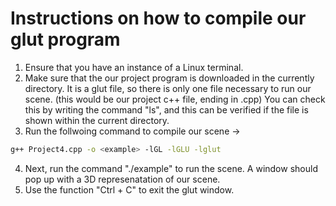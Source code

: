 # Instructions on how to compile our glut program

1. Ensure that you have an instance of a Linux terminal.
2. Make sure that the our project program is downloaded in the currently directory. It is a glut file, so there is only one file necessary to run our scene. (this would be our project c++ file, ending in .cpp) You can check this by writing the command "ls", and this can be verified if the file is shown within the current directory.
3. Run the follwoing command to compile our scene -> 
``` bash
g++ Project4.cpp -o <example> -lGL -lGLU -lglut
````
4. Next, run the command "./example" to run the scene. A window should pop up with a 3D represenatation of our scene. 
5. Use the function "Ctrl + C" to exit the glut window. 
